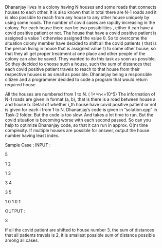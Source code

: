 Dhananjay lives in a colony having N houses and some roads that connects houses to each other. It is also known that in total there are N-1 roads and it is also possible to reach from any house to any other house uniquely by using some roads. The number of covid cases are rapidly increasing in the colony.  For each house there can be two possibilities ,  either it can have a covid positive patient or not. The house that have a covid positive patient is assigned a value 1 otherwise assigned the value 0. So to overcome the situation colony member have decided to shift all the covid patients ( that is the person living in house that is assigned value 1) to some other house, so that they all get proper treatment at one place and other people of the colony can also be saved. They wanted to do this task as soon as possible. So they decided to choose such a house, such the sum of distances that each covid positive patient travels to reach to that house from their respective houses is as small as possible. Dhananjay being a responsible citizen and a programmer decided to code a program that would return required house.

All the houses are numbered from 1 to N. ( 1<=n<=10^5)
The information of N-1 roads are given in format (a, b), that is there is a road between house a and house b.
Detail of whether i_th house have covid positive patient or not is given for each i from 1 to N.
Dhananjay’s code is given in “solution.cpp” in Task-2 folder. But the code is too slow. And takes a lot time to run. But the covid situation is becoming worse with each second passed. So can you help to optimize Dhananjay code, so that it can run in approx. O(n) time complexity. If multiple houses are possible for answer, output the house number having least index.

Sample Case :
INPUT :

5

1 2      

1 3      

3 4      

3 5      

1 0 1 0 1

OUTPUT :

3

If all the covid patient are shifted to house number 3, the sum of distances that all  patients travels is 2, it is smallest possible sum of distance possible among all cases.
